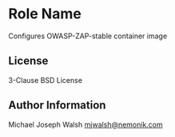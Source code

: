 Role Name
=========

Configures OWASP-ZAP-stable container image

License
-------

3-Clause BSD License

Author Information
------------------

Michael Joseph Walsh <mjwalsh@nemonik.com>
